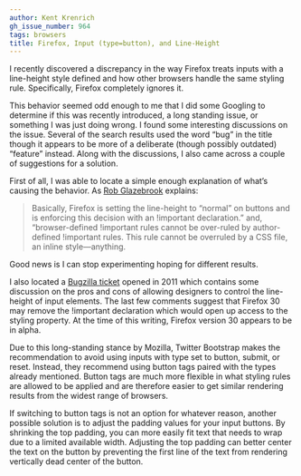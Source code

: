 ```yaml
---
author: Kent Krenrich
gh_issue_number: 964
tags: browsers
title: Firefox, Input (type=button), and Line-Height
---
```


I recently discovered a discrepancy in the way Firefox treats inputs with a line-height style defined and how other browsers handle the same styling rule. Specifically, Firefox completely ignores it.

This behavior seemed odd enough to me that I did some Googling to determine if this was recently introduced, a long standing issue, or something I was just doing wrong. I found some interesting discussions on the issue. Several of the search results used the word “bug” in the title though it appears to be more of a deliberate (though possibly outdated) “feature” instead. Along with the discussions, I also came across a couple of suggestions for a solution.

First of all, I was able to locate a simple enough explanation of what’s causing the behavior. As [Rob Glazebrook](https://www.cssnewbie.com/input-button-line-height-bug/#.UzBquPldXgI) explains:

>
> Basically, Firefox is setting the line-height to “normal” on buttons and is enforcing this decision with an !important declaration.” and, “browser-defined !important rules cannot be over-ruled by author-defined !important rules. This rule cannot be overruled by a CSS file, an inline style—anything.
>

Good news is I can stop experimenting hoping for different results.

I also located a [Bugzilla ticket](https://bugzilla.mozilla.org/show_bug.cgi?id=697451) opened in 2011 which contains some discussion on the pros and cons of allowing designers to control the line-height of input elements. The last few comments suggest that Firefox 30 may remove the !important declaration which would open up access to the styling property. At the time of this writing, Firefox version 30 appears to be in alpha.

Due to this long-standing stance by Mozilla, Twitter Bootstrap makes the recommendation to avoid using inputs with type set to button, submit, or reset. Instead, they recommend using button tags paired with the types already mentioned. Button tags are much more flexible in what styling rules are allowed to be applied and are therefore easier to get similar rendering results from the widest range of browsers.

If switching to button tags is not an option for whatever reason, another possible solution is to adjust the padding values for your input buttons. By shrinking the top padding, you can more easily fit text that needs to wrap due to a limited available width. Adjusting the top padding can better center the text on the button by preventing the first line of the text from rendering vertically dead center of the button.
